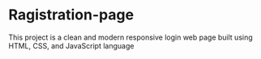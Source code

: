# Ragistration-page
This project is a clean and modern responsive login web page built using HTML, CSS, and  JavaScript language
